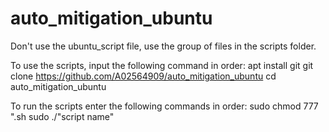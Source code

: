 # auto_mitigation_ubuntu

Don't use the ubuntu_script file, use the group of files in the scripts folder.

To use the scripts, input the following command in order:
apt install git
git clone https://github.com/A02564909/auto_mitigation_ubuntu
cd auto_mitigation_ubuntu

To run the scripts enter the following commands in order:
sudo chmod 777 ".sh
sudo ./"script name"
